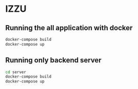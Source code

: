# IZZU

## Running the all application with docker

```bash
docker-compose build
docker-compose up
```

## Running only backend server

```bash
cd server
docker-compose build
docker-compose up
```
